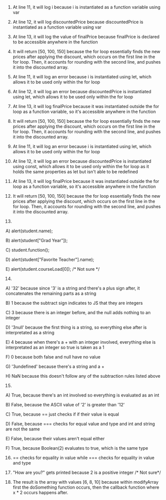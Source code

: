 1. At line 11, it will log i because i is instantiated as a function variable using var
2. At line 12, it will log discountedPrice because discountedPrice is instantiated as a function variable using var
3. At line 13, it will log the value of finalPrice because finalPrice is declared to be accessible anywhere in the function
4. It will return [50, 100, 150] because the for loop essentially finds the new prices after applying the discount, which occurs on the first line in the for loop. Then, it accounts for rounding with the second line, and pushes it into the discounted array.

5. At line 11, it will log an error because i is instantiated using let, which allows it to be used only within the for loop
6. At line 12, it will log an error because discountedPrice is instantiated using let, which allows it to be used only within the for loop
7. At line 13, it will log finalPrice because it was instantiated outside the for loop as a function variable, so it's accessible anywhere in the function
8. It will return [50, 100, 150] because the for loop essentially finds the new prices after applying the discount, which occurs on the first line in the for loop. Then, it accounts for rounding with the second line, and pushes it into the discounted array.

9. At line 11, it will log an error because i is instantiated using let, which allows it to be used only within the for loop
10. At line 12, it will log an error because discountedPrice is instantiated using const, which allows it to be used only within the for loop as it holds the same properties as let but isn't able to be redefined
11. At line 13, it will log finalPrice because it was instantiated outside the for loop as a function variable, so it's accessible anywhere in the function
12. It will return [50, 100, 150] because the for loop essentially finds the new prices after applying the discount, which occurs on the first line in the for loop. Then, it accounts for rounding with the second line, and pushes it into the discounted array.

13. 
A) alert(student.name);

B) alert(student["Grad Year"]);

C) student.function();

D) alert(student["Favorite Teacher"].name);

E) alert(student.courseLoad[0]); /* Not sure */

14.
A) '32' because since '3' is a string and there's a plus sign after, it concatenates the remaining parts as a string

B) 1 because the subtract sign indicates to JS that they are integers

C) 3 because there is an integer before, and the null adds nothing to an integer

D) '3null' because the first thing is a string, so everything else after is interpretated as a string

E) 4 because when there's a + with an integer involved, everything else is interpretated as an integer so true is taken as a 1

F) 0 because both false and null have no value

G) '3undefined' because there's a string and a +

H) NaN because this doesn't follow any of the subtraction rules listed above

15.
A) True, because there's an int involved so everything is evaluated as an int

B) False, because the ASCII value of '2' is greater than '12'

C) True, because == just checks if if their value is equal

D) False, because === checks for equal value and type and int and string are not the same

E) False, because their values aren't equal either

F) True, because Boolean(2) evaluates to true, which is the same type 

16. == checks for equality in value while === checks for equality in value and type

17. "How are you?" gets printed because 2 is a positive integer /* Not sure*/

19. The result is the array with values [6, 8, 10] because within modifyArray first the doSomething function occurs, then the callback function where x * 2 occurs happens after. 
